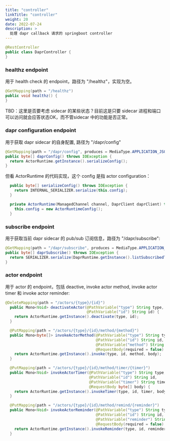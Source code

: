 ```yaml
---
title: "controller"
linkTitle: "controller"
weight: 20
date: 2022-07-24
description: >
  处理 dapr callback 请求的 springboot controller
---
```




```java
@RestController
public class DaprController {
}
```

### healthz endpoint

用于 health check 的 endpoint，路径为 "/healthz"，实现为空。

```java
@GetMapping(path = "/healthz")
public void healthz() {
}
```

TBD：这里是否要考虑 sidecar 的某些状态？目前这是只要 sidecar 进程和端口可以访问就会应答状态OK，而不管sidecar 中的功能是否正常。

### dapr configuration endpoint

用于获取 dapr sidecar 的自身配置, 路径为 "/dapr/config"

```java
@GetMapping(path = "/dapr/config", produces = MediaType.APPLICATION_JSON_VALUE)
public byte[] daprConfig() throws IOException {
  return ActorRuntime.getInstance().serializeConfig();
}
```

但看 ActorRuntime 的代码实现，这个 config 是指 actor configuration：

```java
  public byte[] serializeConfig() throws IOException {
    return INTERNAL_SERIALIZER.serialize(this.config);
  }

  private ActorRuntime(ManagedChannel channel, DaprClient daprClient) throws IllegalStateException {
    this.config = new ActorRuntimeConfig();
  }
```

### subscribe endpoint

用于获取当前 dapr sidecar 的 pub/sub 订阅信息，路径为 "/dapr/subscribe":

```java
@GetMapping(path = "/dapr/subscribe", produces = MediaType.APPLICATION_JSON_VALUE)
public byte[] daprSubscribe() throws IOException {
  return SERIALIZER.serialize(DaprRuntime.getInstance().listSubscribedTopics());
}
```

### actor endpoint

用于 actor 的 endpoint，包括 deactive, invoke actor method, invoke actor timer 和 invoke actor reminder:

```java
@DeleteMapping(path = "/actors/{type}/{id}")
  public Mono<Void> deactivateActor(@PathVariable("type") String type,
                                    @PathVariable("id") String id) {
    return ActorRuntime.getInstance().deactivate(type, id);
  }

  @PutMapping(path = "/actors/{type}/{id}/method/{method}")
  public Mono<byte[]> invokeActorMethod(@PathVariable("type") String type,
                                        @PathVariable("id") String id,
                                        @PathVariable("method") String method,
                                        @RequestBody(required = false) byte[] body) {
    return ActorRuntime.getInstance().invoke(type, id, method, body);
  }

  @PutMapping(path = "/actors/{type}/{id}/method/timer/{timer}")
  public Mono<Void> invokeActorTimer(@PathVariable("type") String type,
                                     @PathVariable("id") String id,
                                     @PathVariable("timer") String timer,
                                     @RequestBody byte[] body) {
    return ActorRuntime.getInstance().invokeTimer(type, id, timer, body);
  }

  @PutMapping(path = "/actors/{type}/{id}/method/remind/{reminder}")
  public Mono<Void> invokeActorReminder(@PathVariable("type") String type,
                                        @PathVariable("id") String id,
                                        @PathVariable("reminder") String reminder,
                                        @RequestBody(required = false) byte[] body) {
    return ActorRuntime.getInstance().invokeReminder(type, id, reminder, body);
  }
```